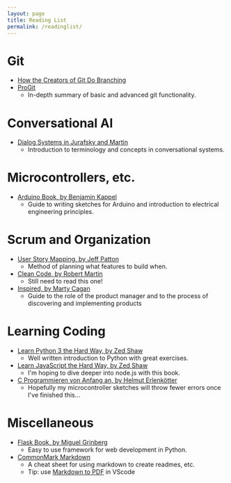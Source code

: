 ```yaml
---
layout: page
title: Reading List
permalink: /readinglist/
---
```

# Git

- [How the Creators of Git Do Branching](https://hackernoon.com/how-the-creators-of-git-do-branches-e6fcc57270fb)
- [ProGit](https://git-scm.com/book/en/v2)
  - In-depth summary of basic and advanced git functionality.

# Conversational AI

- [Dialog Systems in Jurafsky and Martin](https://web.stanford.edu/~jurafsky/slp3/26.pdf)
  - Introduction to terminology and concepts in conversational systems.

# Microcontrollers, etc.

- [Arduino Book, by Benjamin Kappel](https://www.rheinwerk-verlag.de/arduino_3797/)
  - Guide to writing sketches for Arduino and introduction to electrical engineering principles.

# Scrum and Organization

- [User Story Mapping, by Jeff Patton](https://www.oreilly.com/library/view/user-story-mapping/9781491904893/)
  - Method of planning what features to build when.
- [Clean Code, by Robert Martin](https://www.oreilly.com/library/view/clean-code/9780136083238/)
  - Still need to read this one!
- [Inspired, by Marty Cagan](https://svpg.com/inspired-how-to-create-products-customers-love/)
  - Guide to the role of the product manager and to the process of discovering and implementing products

# Learning Coding

- [Learn Python 3 the Hard Way, by Zed Shaw](https://shop.learncodethehardway.org/access/buy/9/)
  - Well written introduction to Python with great exercises.
- [Learn JavaScript the Hard Way, by Zed Shaw](https://learncodethehardway.org/javascript/)
  - I'm hoping to dive deeper into node.js with this book.
- [C Programmieren von Anfang an, by Helmut Erlenkötter ](https://www.amazon.com/C-Programmieren-von-Anfang/dp/3499600749)
  - Hopefully my microcontroller sketches will throw fewer errors once I've finished this...

# Miscellaneous 

- [Flask Book, by Miguel Grinberg](https://flaskbook.com/)
  - Easy to use framework for web development in Python.
- [CommonMark Markdown](https://commonmark.org/help/)
  - A cheat sheet for using markdown to create readmes, etc.
  - Tip: use [Markdown to PDF](https://marketplace.visualstudio.com/items?itemName=yzane.markdown-pdf) in VScode